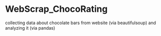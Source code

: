 # WebScrap_ChocoRating
collecting data about chocolate bars from website (via beautifulsoup) and analyzing it (via pandas)
